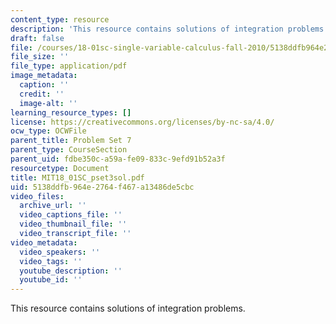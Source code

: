 ```yaml
---
content_type: resource
description: 'This resource contains solutions of integration problems. '
draft: false
file: /courses/18-01sc-single-variable-calculus-fall-2010/5138ddfb964e2764f467a13486de5cbc_MIT18_01SC_pset3sol.pdf
file_size: ''
file_type: application/pdf
image_metadata:
  caption: ''
  credit: ''
  image-alt: ''
learning_resource_types: []
license: https://creativecommons.org/licenses/by-nc-sa/4.0/
ocw_type: OCWFile
parent_title: Problem Set 7
parent_type: CourseSection
parent_uid: fdbe350c-a59a-fe09-833c-9efd91b52a3f
resourcetype: Document
title: MIT18_01SC_pset3sol.pdf
uid: 5138ddfb-964e-2764-f467-a13486de5cbc
video_files:
  archive_url: ''
  video_captions_file: ''
  video_thumbnail_file: ''
  video_transcript_file: ''
video_metadata:
  video_speakers: ''
  video_tags: ''
  youtube_description: ''
  youtube_id: ''
---
```

This resource contains solutions of integration problems.